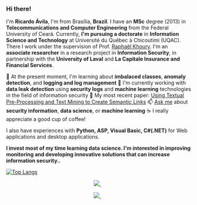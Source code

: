 ### Hi there!

I'm **Ricardo Ávila**, I'm from Brasília, **Brazil**. I have an **MSc** degree (2013) in **Telecommunications and Computer Engineering** from the Federal University of Ceará. Currently, **I'm pursuing a doctorate** in **Information Science and Technology** at Université du Québec à Chicoutimi (UQAC). There I work under the supervision of Prof. [Raphaël Khoury](https://scholar.google.com/citations?user=bskziasAAAAJ&hl=en).
I'm an **associate researcher** in a research project in **Information Security**, in partnership with the **University of Laval** and **La Capitale Insurance and Financial Services**.

:triangular_flag_on_post: At the present moment, I'm learning about **imbalaced classes**, **anomaly  detection**, and **logging and log management**
:telescope: I'm currently working with **data leak detection** using **security logs** and **machine learning** technologies in the field of information security
:page_facing_up: My most recent paper: [Using Textual Pre-Processing and Text Mining to Create Semantic Links](https://doi.org/10.5281/zenodo.3300354)
:mailbox: [Ask me](https://github.com/theavila/theavila/issues/new/choose) about **security information**, **data science**, or **machine learning**
:coffee: I really appreciate a good cup of coffee!

I also have experiences with **Python, ASP, Visual Basic, C#(.NET)** for Web applications and desktop applications.

**I invest most of my time learning data science. I'm interested in improving monitoring and developing innovative solutions that can increase information security..**

[![Top Langs](https://github-readme-stats.vercel.app/api/top-langs/?username=theavila&layout=compact&langs_count=7)](https://github.com/anuraghazra/github-readme-stats)

<p align='center'> 
  <a href="https://www.linkedin.com/in/theavila/">
    <img src="https://img.shields.io/badge/linkedin-%230077B5.svg?&style=for-the-badge&logo=linkedin&logoColor=white" />
  </a>&nbsp;&nbsp;
</p>
<p align='center'> 
  <a href="https://theavila.github.io/">
    <img src="https://img.shields.io/static/v1?label=Visit&message=Website&color=green" />
  </a>&nbsp;&nbsp;
</p>

